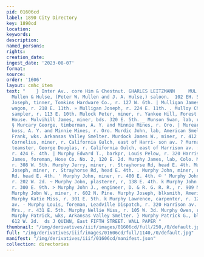 ```yaml
---
pid: 01606cd
label: 1890 City Directory
key: 1890cd
location: 
keywords: 
description: 
named_persons: 
rights: 
creation_date: 
ingest_date: '2023-08-07'
format: 
source: 
order: '1606'
layout: cmhc_item
text: "    } Inter Av.. core Him & Chestnut. GHARLES LEITZMANN     MUL 193 ALUR ,
  Mullen & Hulse, (Peter W. Mullen and J. A. Hulse,) saloon,  102 EH. 5th. Maller
  Joseph, tinner, Tomkins Hardware Co., r. 127 W. 6th. | Mulligan James E., water
  wagon, r. 218 E. 11th. » Mulligan Joseph, r. 224 E. 11th. . Mulloy Charles E., ore
  sampler, r. 113 E. 10th. Mulock Peter, miner, r. Yankee Hill, Forest City Scale
  House. Mulvihill James, miner, bds. 320 E. 5th. _ Munson Swan, lab, r. 850 W. Chestnut.
  § Murcary George, timberman, A. Y. and Minnie Mines, r. Oro. | Mureary Peter, shift
  boss, A. Y. and Minnie Mines, r. Oro. Murdic John, lab, American Smelter. Murdock
  Frank, wks. Arkansas Valley Smelter. Murdock James W., miner, r. 412 E. 8th. . Murnane
  Cornelius, miner, r. California Gulch, east of Harri- son av. ? Murnane Timothy,
  teamster, George Douglas, r. California Gulch, east of Harrison av. : Marphy Daniel,
  r. 424 E. 4th. | Murphy Edward T., barkpr, Louis Pelow, r. 320 Harrison av. Murphy
  James, foreman, Hose Co. No. 2, 120 E. 2d. Murphy James, lab, Colo. Midland Ry,
  r. 308 W. 5th. Murphy Jerry, miner, r. Strayhorse Rd, head E. 4th. Murphy Jerry
  Joseph, miner, r. Strayhorse Rd, head E. 4th. . Murphy John, miner, r. Strayhorse
  Rd. head E. 4th. ' Murphy John, miner, r. 400 E. 4th. © ' Murphy John, musician,
  r. 202 W. 2d. ~ Murphy Jobn, plasterer, r, 138 E. 4th. k Murphy John D., mining,
  r. 300 E. 9th. > Murphy John J., engineer, D. & R. G. R. R., r. 909 N. Poplar. &
  Murphy Jobn W., miner, r. 602 N. Pine. Murphy Joseph, blksmith, American Smelter.
  Murphy Katie Miss, r. 301 E. 5th. k Murphy Lawrence, carpenter, r. 121 N. Toledo
  av. - Murphy Louis, foreman, Leadville Dispatch, r. 320 Harrison av. Murphy Mary
  Mrs., r. 431 E. 5th. Murphy Nellie Miss, r. 105 W. 3d. Murphy Owen, r. 420 W. 4th.
  Murphy Patrick, wks, Arkansas Valley Smelter. } Murphy Patrick G., blksmith, r.
  612 W. 2d.  ds J QUINN, East FIFTH STREET. WALL PAPER "
thumbnail: "/img/derivatives/iiif/images/01606cd/full/250,/0/default.jpg"
full: "/img/derivatives/iiif/images/01606cd/full/1140,/0/default.jpg"
manifest: "/img/derivatives/iiif/01606cd/manifest.json"
collection: directories
---
```

